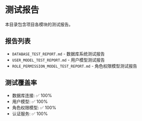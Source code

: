 # 测试报告

本目录包含项目各模块的测试报告。

## 报告列表

- `DATABASE_TEST_REPORT.md` - 数据库系统测试报告
- `USER_MODEL_TEST_REPORT.md` - 用户模型测试报告  
- `ROLE_PERMISSION_MODEL_TEST_REPORT.md` - 角色权限模型测试报告

## 测试覆盖率

- 数据库连接: ✅ 100%
- 用户模型: ✅ 100%
- 角色权限模型: ✅ 100%
- 认证服务: ✅ 100%